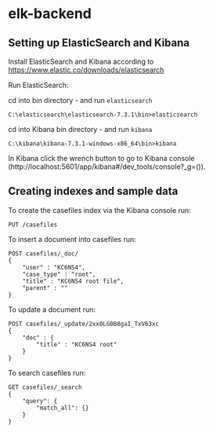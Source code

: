 # elk-backend
## Setting up ElasticSearch and Kibana

Install ElasticSearch and Kibana according to https://www.elastic.co/downloads/elasticsearch

Run ElasticSearch:

cd into bin directory - and run `elasticsearch`

`C:\elasticsearch\elasticsearch-7.3.1\bin>elasticsearch`

cd into Kibana bin directory - and run `kibana`

`C:\kibana\kibana-7.3.1-windows-x86_64\bin>kibana`

In Kibana click the wrench button to go to Kibana console (http://localhost:5601/app/kibana#/dev_tools/console?_g=()).

## Creating indexes and sample data

To create the casefiles index via the Kibana console run:

`PUT /casefiles`

To insert a document into casefiles run:

```
POST casefiles/_doc/
{
    "user" : "KC6NS4",
    "case_type" : "root",
    "title" : "KC6NS4 root file",
    "parent" : ""
}
```

To update a document run:

```
POST casefiles/_update/2xx0LG0B8gaI_TxV63xc
{
    "doc" : {
        "title" : "KC6NS4 root"
    }
}
```

To search casefiles run:

```
GET casefiles/_search
{
    "query": {
        "match_all": {}
    }
}
```
